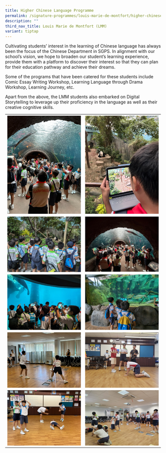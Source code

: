 ```yaml
---
title: Higher Chinese Language Programme
permalink: /signature-programmes/louis-marie-de-montfort/higher-chinese-language-programme/
description: ""
third_nav_title: Louis Marie de Montfort (LMM)
variant: tiptap
---
```

<p>Cultivating students’ interest in the learning of Chinese language has
always been the focus of the Chinese Department in SGPS. In alignment with
our school’s vision, we hope to broaden our student’s learning experience,
provide them with a platform to discover their interest so that they can
plan for their education pathway and achieve their dreams.&nbsp;</p>
<p>Some of the programs that have been catered for these students include
Comic Essay Writing Workshop, Learning Language through Drama Workshop,
Learning Journey, etc.&nbsp;</p>
<p>Apart from the above, the LMM students also embarked on Digital Storytelling
to leverage up their proficiency in the language as well as their creative
cognitive skills.</p>
<p></p>
<table>
<tbody>
<tr>
<th rowspan="1" colspan="1">
<div class="isomer-image-wrapper">
<img style="width: 100%" height="auto" width="100%" alt="" src="/images/hcl_1.jpg">
</div>
</th>
<th rowspan="1" colspan="1">
<div class="isomer-image-wrapper">
<img style="width: 100%" height="auto" width="100%" alt="" src="/images/hcl_2.jpg">
</div>
</th>
</tr>
<tr>
<td rowspan="1" colspan="1">
<div class="isomer-image-wrapper">
<img style="width: 100%" height="auto" width="100%" alt="" src="/images/hcl_3.jpg">
</div>
</td>
<td rowspan="1" colspan="1">
<div class="isomer-image-wrapper">
<img style="width: 100%" height="auto" width="100%" alt="" src="/images/hcl_4.jpg">
</div>
</td>
</tr>
<tr>
<td rowspan="1" colspan="1">
<div class="isomer-image-wrapper">
<img style="width: 100%" height="auto" width="100%" alt="" src="/images/hcl_5.jpg">
</div>
</td>
<td rowspan="1" colspan="1">
<div class="isomer-image-wrapper">
<img style="width: 100%" height="auto" width="100%" alt="" src="/images/hcl_6.jpg">
</div>
</td>
</tr>
<tr>
<td rowspan="1" colspan="1">
<div class="isomer-image-wrapper">
<img style="width: 100%" height="auto" width="100%" alt="" src="/images/hcl_7.jpg">
</div>
</td>
<td rowspan="1" colspan="1">
<div class="isomer-image-wrapper">
<img style="width: 100%" height="auto" width="100%" alt="" src="/images/hcl_8.jpg">
</div>
</td>
</tr>
<tr>
<td rowspan="1" colspan="1">
<div class="isomer-image-wrapper">
<img style="width: 100%" height="auto" width="100%" alt="" src="/images/hcl_9.jpg">
</div>
</td>
<td rowspan="1" colspan="1">
<div class="isomer-image-wrapper">
<img style="width: 100%" height="auto" width="100%" alt="" src="/images/hcl_10.jpg">
</div>
</td>
</tr>
</tbody>
</table>
<p>
<br>
</p>